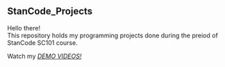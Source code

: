 ## StanCode_Projects
Hello there!\
This repository holds my programming projects done during the preiod of StanCode SC101 course.

Watch my *[DEMO VIDEOS!](https://www.youtube.com/watch?v=o63KPoIXJS4&list=PL6FWNwNPGCE56gP3lxhYPLoUbqE_unUiP&ab_channel=stanCode%E6%A8%99%E6%BA%96%E7%A8%8B%E5%BC%8F%E6%95%99%E8%82%B2%E6%A9%9F%E6%A7%8B)*
